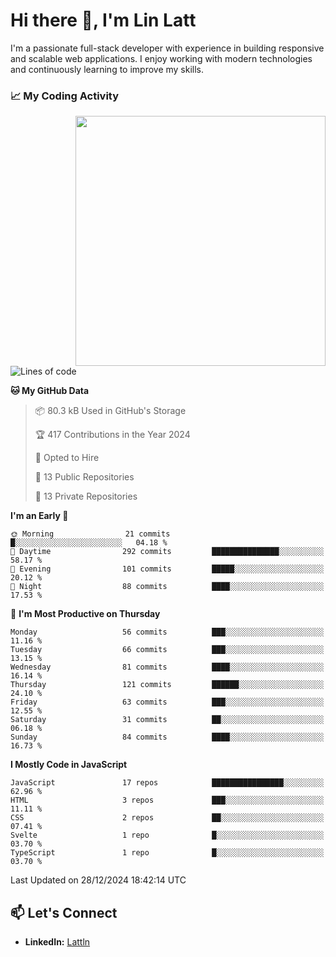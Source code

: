 # Hi there 👋, I'm Lin Latt

I'm a passionate full-stack developer with experience in building responsive and scalable web applications. I enjoy working with modern technologies and continuously learning to improve my skills.

### 📈 My Coding Activity 
<img src="https://github.com/user-attachments/assets/6cec4854-3eec-4600-9120-9be1d3cb2bfe"  width="400px" align="right">

<!--START_SECTION:waka-->
![Lines of code](https://img.shields.io/badge/From%20Hello%20World%20I%27ve%20Written-298.2%20thousand%20lines%20of%20code-blue)

**🐱 My GitHub Data** 

> 📦 80.3 kB Used in GitHub's Storage 
 > 
> 🏆 417 Contributions in the Year 2024
 > 
> 💼 Opted to Hire
 > 
> 📜 13 Public Repositories 
 > 
> 🔑 13 Private Repositories 
 > 
**I'm an Early 🐤** 

```text
🌞 Morning                21 commits          █░░░░░░░░░░░░░░░░░░░░░░░░   04.18 % 
🌆 Daytime                292 commits         ███████████████░░░░░░░░░░   58.17 % 
🌃 Evening                101 commits         █████░░░░░░░░░░░░░░░░░░░░   20.12 % 
🌙 Night                  88 commits          ████░░░░░░░░░░░░░░░░░░░░░   17.53 % 
```
📅 **I'm Most Productive on Thursday** 

```text
Monday                   56 commits          ███░░░░░░░░░░░░░░░░░░░░░░   11.16 % 
Tuesday                  66 commits          ███░░░░░░░░░░░░░░░░░░░░░░   13.15 % 
Wednesday                81 commits          ████░░░░░░░░░░░░░░░░░░░░░   16.14 % 
Thursday                 121 commits         ██████░░░░░░░░░░░░░░░░░░░   24.10 % 
Friday                   63 commits          ███░░░░░░░░░░░░░░░░░░░░░░   12.55 % 
Saturday                 31 commits          ██░░░░░░░░░░░░░░░░░░░░░░░   06.18 % 
Sunday                   84 commits          ████░░░░░░░░░░░░░░░░░░░░░   16.73 % 
```


**I Mostly Code in JavaScript** 

```text
JavaScript               17 repos            ████████████████░░░░░░░░░   62.96 % 
HTML                     3 repos             ███░░░░░░░░░░░░░░░░░░░░░░   11.11 % 
CSS                      2 repos             ██░░░░░░░░░░░░░░░░░░░░░░░   07.41 % 
Svelte                   1 repo              █░░░░░░░░░░░░░░░░░░░░░░░░   03.70 % 
TypeScript               1 repo              █░░░░░░░░░░░░░░░░░░░░░░░░   03.70 % 
```




 Last Updated on 28/12/2024 18:42:14 UTC
<!--END_SECTION:waka-->

## 📫 Let's Connect

- **LinkedIn:** [Lattln](https://linkedin.com/in/lin-latt)
<!-- - **Portfolio:** [Your Portfolio](https://yourportfolio.com) -->
